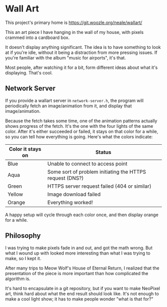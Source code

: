 Wall Art
========

This project's primary home is
https://git.woozle.org/neale/wallart/

This an art piece I have
hanging in the wall of my house, with
pixels crammed into a cardboard box.

It doesn't display anything significant.
The idea is to have something to look at if you're idle,
without it being a distraction from more pressing issues.
If you're familiar with the album "music for airports",
it's that.

Most people, after watching it for a bit,
form different ideas about what it's displaying.
That's cool.


Network Server
--------------

If you provide a wallart server in 
`network-server.h`,
the program will periodically fetch an image/animation from it,
and display that image/animation.

Because the fetch takes some time,
one of the animation patterns actually shows progress of the fetch.
It's the one with the four lights of the same color.
After it's either succeeded or failed,
it stays on that color for a while,
so you can tell how everything is going.
Here's what the colors indicate:

Color it stays on | Status
--- | ---
Blue | Unable to connect to access point
Aqua | Some sort of problem initiating the HTTPS request (DNS?)
Green | HTTPS server request failed (404 or similar)
Yellow | Image download failed
Orange | Everything worked!

A happy setup will cycle through each color once,
and then display orange for a while.


Philosophy
----------

I was trying to make pixels fade in and out,
and got the math wrong.
But what I wound up with looked more interesting
than what I was trying to make,
so I kept it.

After many trips to Meow Wolf's House of Eternal Return,
I realized that the presentation of the piece
is more important
than how complicated the algorithm is.

It's hard to encapsulate in a git repository,
but if you want to make NeoPixel art,
think hard about what the end result should look like.
It's not enough to make a cool light show;
it has to make people wonder "what is that for?"

